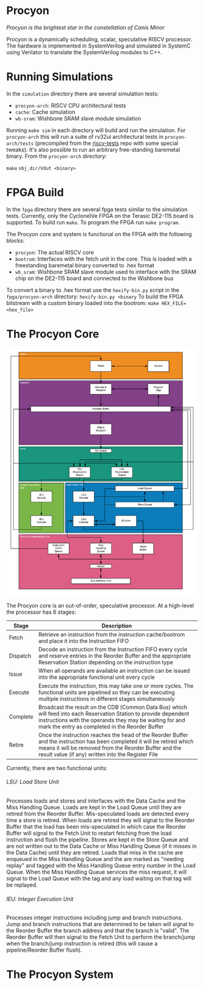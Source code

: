 # Procyon
*Procyon is the brightest star in the constellation of Canis Minor*

Procyon is a dynamically scheduling, scalar, speculative RISCV processor. The hardware is implemented in SystemVerilog and simulated in SystemC using Verilator to translate the SystemVerilog modules to C++.

# Running Simulations

In the `simulation` directory there are several simulation tests:

* `procyon-arch`: RISCV CPU architectural tests
* `cache`: Cache simulation
* `wb-sram`: Wishbone SRAM slave module simulation

Running `make sim` in each directory will build and run the simulation. For `procyon-arch` this will run a suite of rv32ui architectural tests in `procyon-arch/tests` (precompiled from the [riscv-tests](https://github.com/riscv/riscv-tests) repo with some special tweaks). It's also possible to run an arbitrary free-standing baremetal binary. From the `procyon-arch` directory:

`make`
`obj_dir/Vdut <binary>`

# FPGA Build

In the `fpga` directory there are several fpga tests similar to the simulation tests. Currently, only the CycloneIVe FPGA on the Terasic DE2-115 board is supported. To build run `make`. To program the FPGA run `make program`.

The Procyon core and system is functional on the FPGA with the following blocks:

* `procyon`: The actual RISCV core
* `bootrom`: Interfaces with the fetch unit in the core. This is loaded with a freestanding baremetal binary converted to .hex format
* `wb_sram`: Wishbone SRAM slave module used to interface with the SRAM chip on the DE2-115 board and connected to the Wishbone bus

To convert a binary to .hex format use the `hexify-bin.py` script in the `fpga/procyon-arch` directory: `hexify-bin.py <binary`
To build the FPGA bitstream with a custom binary loaded into the bootrom: `make HEX_FILE=<hex_file>`

# The Procyon Core

![Procyon uArchitecture Diagram](https://raw.githubusercontent.com/0ctobyte/procyon/master/Procyon-Core.png)

The Procyon core is an out-of-order, speculative processor. At a high-level the processor has 6 stages:

Stage | Description  
----- | -----------  
Fetch | Retrieve an instruction from the instruction cache/bootrom and place it into the Instruction FIFO  
Dispatch | Decode an instruction from the Instruction FIFO every cycle and reserve entries in the Reorder Buffer and the appropriate Reservation Station depending on the instruction type  
Issue | When all operands are available an instruction can be issued into the appropriate functional unit every cycle  
Execute | Execute the instruction, this may take one or more cycles. The functional units are pipelined so they can be executing multiple instructions in different stages simultaneously  
Complete | Broadcast the result on the CDB (Common Data Bus) which will feed into each Reservation Station to provide dependent instructions with the operands they may be waiting for and mark the entry as completed in the Reorder Buffer  
Retire | Once the instruction reaches the head of the Reorder Buffer and the instruction has been completed it will be retired which means it will be removed from the Reorder Buffer and the result value (if any) written into the Register File  

Currently, there are two functional units:

###### LSU: Load Store Unit

Processes loads and stores and interfaces with the Data Cache and the Miss Handling Queue. Loads are kept in the Load Queue until they are retired from the Reorder Buffer. Mis-speculated loads are detected every time a store is retired. When loads are retired they will signal to the Reorder Buffer that the load has been mis-speculated in which case the Reorder Buffer will signal to the Fetch Unit to restart fetching from the load instruction and flush the pipeline. Stores are kept in the Store Queue and are not written out to the Data Cache or Miss Handling Queue (if it misses in the Data Cache) until they are retired. Loads that miss in the cache are enqueued in the Miss Handling Queue and the are marked as "needing replay" and tagged with the Miss Handling Queue entry number in the Load Queue. When the Miss Handling Queue services the miss request, it will signal to the Load Queue with the tag and any load waiting on that tag will be replayed.

###### IEU: Integer Execution Unit

Processes integer instructions including jump and branch instructions. Jump and branch instructions that are determined to be taken will signal to the Reorder Buffer the branch address and that the branch is "valid". The Reorder Buffer will then signal to the Fetch Unit to perform the branch/jump when the branch/jump instruction is retired (this will cause a pipeline/Reorder Buffer flush).

# The Procyon System

